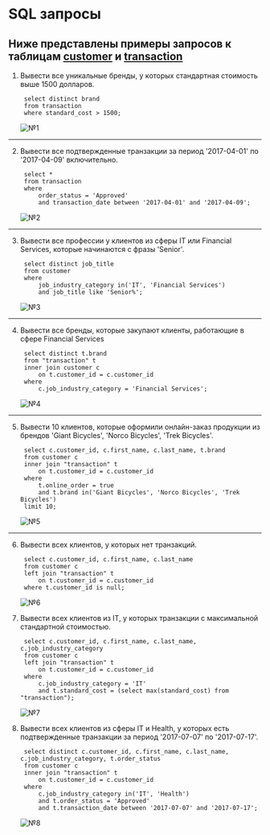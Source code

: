 # SQL запросы
## Ниже представлены примеры запросов к таблицам [customer](data\customer.csv) и [transaction](data\transaction.csv)

1. Вывести все уникальные бренды, у которых стандартная стоимость выше 1500 долларов.

        select distinct brand
        from transaction
        where standard_cost > 1500;

    ![№1](screenshots\№1.png)

---

2. Вывести все подтвержденные транзакции за период '2017-04-01' по '2017-04-09' включительно. 

        select * 
        from transaction
        where
            order_status = 'Approved' 
            and transaction_date between '2017-04-01' and '2017-04-09';

    ![№2](screenshots\№2.png)

---

3. Вывести все профессии у клиентов из сферы IT или Financial Services, которые начинаются с фразы 'Senior'.
        
        select distinct job_title
        from customer
        where 
            job_industry_category in('IT', 'Financial Services')
            and job_title like 'Senior%';

    ![№3](screenshots\№3.png)

---

4. Вывести все бренды, которые закупают клиенты, работающие в сфере Financial Services

        select distinct t.brand
        from "transaction" t 
        inner join customer c
            on t.customer_id = c.customer_id 
        where
            c.job_industry_category = 'Financial Services';

    ![№4](screenshots\№4.png)

---

5. Вывести 10 клиентов, которые оформили онлайн-заказ продукции из брендов 'Giant Bicycles', 'Norco Bicycles', 'Trek Bicycles'.

        select c.customer_id, c.first_name, c.last_name, t.brand
        from customer c 
        inner join "transaction" t
            on t.customer_id = c.customer_id 
        where
            t.online_order = true 
            and t.brand in('Giant Bicycles', 'Norco Bicycles', 'Trek Bicycles')
        limit 10;

    ![№5](screenshots\№5.png)

---

6. Вывести всех клиентов, у которых нет транзакций.

        select c.customer_id, c.first_name, c.last_name
        from customer c 
        left join "transaction" t
            on t.customer_id = c.customer_id
        where t.customer_id is null;

    ![№6](screenshots\№6.png)

7. Вывести всех клиентов из IT, у которых транзакции с максимальной стандартной стоимостью.

        select c.customer_id, c.first_name, c.last_name, c.job_industry_category
        from customer c 
        left join "transaction" t
            on t.customer_id = c.customer_id
        where 
            c.job_industry_category = 'IT'
            and t.standard_cost = (select max(standard_cost) from "transaction");

    ![№7](screenshots\№7.png)

8. Вывести всех клиентов из сферы IT и Health, у которых есть подтвержденные транзакции за период '2017-07-07' по '2017-07-17'.

        select distinct c.customer_id, c.first_name, c.last_name, c.job_industry_category, t.order_status
        from customer c
        inner join "transaction" t
            on t.customer_id = c.customer_id
        where 
            c.job_industry_category in('IT', 'Health')
            and t.order_status = 'Approved'
            and t.transaction_date between '2017-07-07' and '2017-07-17';
    
    ![№8](screenshots\№8.png)